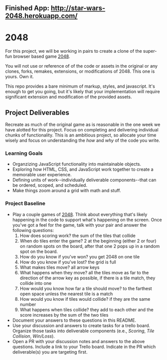 ## Finished App: http://star-wars-2048.herokuapp.com/

# 2048
For this project, we will be working in pairs to create a clone of the super-fun browser based game [2048](http://gabrielecirulli.github.io/2048/).

You will not use or reference of of the code or assets in the original or any clones, forks, remakes, extensions, or modifications of 2048. This one is yours. Own it.

This repo provides a bare minimum of markup, styles, and javascript. It's enough to get you going, but it's likely that your implementation will require significant extension and modification of the provided assets.

## Project Deliverables
Recreate as much of the original game as is reasonable in the one week we have alotted for this project. Focus on completing and delivering individual chunks of functionality. This is an ambitious project, so allocate your time wisely and focus on understanding the _how_ and _why_ of the code you write.

### Learning Goals
- Organzizing JavaScript functionality into maintainable objects.
- Exploring how HTML, CSS, and JavaScript work together to create a memorable user experience.
- Defining units of work--individually deliverable components--that can be ordered, scoped, and scheduled.
- Make things zoom around a grid with math and stuff.

### Project Baseline
- Play a couple games of [2048](http://gabrielecirulli.github.io/2048/). Think about everything that's likely happening in the code to support what's happening on the screen. Once you've got a feel for the game, talk with your pair and answer the following questions:
  1. How does scoring work? the sum of the tiles that collide
  1. When do tiles enter the game? 2 at the beginning (either 2 or four) on random spots on the board, after that one 2 pops up in a random spot on the board.
  1. How do you know if you've won? you get 2048 on one tile
  1. How do you know if you've lost? the grid is full
  1. What makes tiles move? all arrow keys
  1. What happens when they move? all the tiles move as far to the direction of the arrow key as possible, if there is a tile match, they collide into one
  1. How would you know how far a tile should move? to the farthest open space unless the nearest tile is a match
  1. How would you know if tiles would collide? if they are the same number
  1. What happens when tiles collide? they add to each other and the score increases by the sum of the two tiles
- Document your answers to these questions in this README.
- Use your discussion and answers to create tasks for a trello board. Organize those tasks into deliverable components (e.e., _Scoring_, _Tile Collision_, _Win/Loss_).
- Open a PR with your discussion notes and answers to the above questions. Include a link to your Trello board. Indicate in the PR which deliverable(s) you are targeting first.
